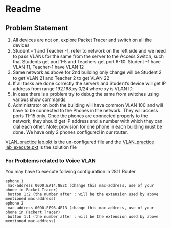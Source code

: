 # Readme

## Problem Statement
1. All devices are not on, explore Packet Tracer and switch on all the devices
2. Student – 1 and Teacher -1, refer to network on the left side and we need to pass VLANs for the same from the server to the Access Switch, such that Students get port 1-5 and Teachers get port 6-10. Student -1 have VLAN 11, Teacher-1 have VLAN 12
3. Same network as above for 2nd building only change will be Student 2 to get VLAN 21 and Teacher 2 to get VLAN 22
4. If all tasks are done correctly the servers and Student’s device will get IP address from range 192.168.xy.0/24 where xy is VLAN ID.
5. In case there is a problem try to debug the same from switches using various show commands
6. Administrator on both the building will have common VLAN 100 and will have to be connected to the Phones in the network. They will access ports 11-15 only. Once the phones are connected properly to the network, they should get IP address and a number with which they can dial each other.
Note: provision for one phone in each building must be done. We have only 2 phones configured in our router. 

[VLAN_practice lab.pkt](https://github.com/mksbcisco/YTrepo/blob/main/CCNA/VLAN_practice%20lab.pkt) is the un-configured file and the [VLAN_practice lab_execute.pkt](https://github.com/mksbcisco/YTrepo/blob/main/CCNA/VLAN_practice%20lab_execute.pkt) is the solution file 

### For Problems related to Voice VLAN
You may have to execute follwing configuration in 2811 Router 
```
ephone 1
 mac-address 00D0.BA14.8E2C (change this mac-address, use of your phone in Packet Tracer)
 button 1:2 (the number after : will be the extension used by above mentioned mac-address)
ephone 2
 mac-address 00D0.FF96.4E13 (change this mac-address, use of your phone in Packert Tracer)
 button 1:1 (the number after : will be the extension used by above mentioned mac-address)
 ```
